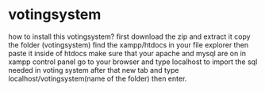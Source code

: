 # votingsystem
how to install this votingsystem?
first download the zip and extract it
copy the folder (votingsystem)
find the xampp/htdocs in your file explorer
then paste it inside of htdocs
make sure that your apache and mysql are on in xampp control panel
go to your browser and type localhost to import the sql needed in voting system
after that new tab and type localhost/votingsystem(name of the folder) then enter.
